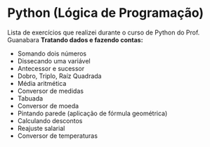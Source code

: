 # Python (Lógica de Programação)
Lista de exercícios que realizei durante o curso de Python do Prof. Guanabara 
**Tratando dados e fazendo contas:**
- Somando dois números
- Dissecando uma variável
- Antecessor e sucessor
- Dobro, Triplo, Raíz Quadrada
- Média aritmética
- Conversor de medidas
- Tabuada
- Conversor de moeda
- Pintando parede (aplicação de fórmula geométrica)
- Calculando descontos
- Reajuste salarial
- Conversor de temperaturas
